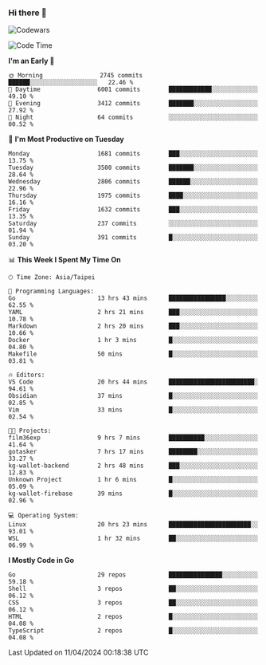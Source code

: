 ### Hi there 👋

![Codewars](https://www.codewars.com/users/omegaatt36/badges/small)

<!--START_SECTION:waka-->
![Code Time](http://img.shields.io/badge/Code%20Time-2%2C326%20hrs%2055%20mins-blue)

**I'm an Early 🐤** 

```text
🌞 Morning                2745 commits        ██████░░░░░░░░░░░░░░░░░░░   22.46 % 
🌆 Daytime                6001 commits        ████████████░░░░░░░░░░░░░   49.10 % 
🌃 Evening                3412 commits        ███████░░░░░░░░░░░░░░░░░░   27.92 % 
🌙 Night                  64 commits          ░░░░░░░░░░░░░░░░░░░░░░░░░   00.52 % 
```
📅 **I'm Most Productive on Tuesday** 

```text
Monday                   1681 commits        ███░░░░░░░░░░░░░░░░░░░░░░   13.75 % 
Tuesday                  3500 commits        ███████░░░░░░░░░░░░░░░░░░   28.64 % 
Wednesday                2806 commits        ██████░░░░░░░░░░░░░░░░░░░   22.96 % 
Thursday                 1975 commits        ████░░░░░░░░░░░░░░░░░░░░░   16.16 % 
Friday                   1632 commits        ███░░░░░░░░░░░░░░░░░░░░░░   13.35 % 
Saturday                 237 commits         ░░░░░░░░░░░░░░░░░░░░░░░░░   01.94 % 
Sunday                   391 commits         █░░░░░░░░░░░░░░░░░░░░░░░░   03.20 % 
```


📊 **This Week I Spent My Time On** 

```text
🕑︎ Time Zone: Asia/Taipei

💬 Programming Languages: 
Go                       13 hrs 43 mins      ████████████████░░░░░░░░░   62.55 % 
YAML                     2 hrs 21 mins       ███░░░░░░░░░░░░░░░░░░░░░░   10.78 % 
Markdown                 2 hrs 20 mins       ███░░░░░░░░░░░░░░░░░░░░░░   10.66 % 
Docker                   1 hr 3 mins         █░░░░░░░░░░░░░░░░░░░░░░░░   04.80 % 
Makefile                 50 mins             █░░░░░░░░░░░░░░░░░░░░░░░░   03.81 % 

🔥 Editors: 
VS Code                  20 hrs 44 mins      ████████████████████████░   94.61 % 
Obsidian                 37 mins             █░░░░░░░░░░░░░░░░░░░░░░░░   02.85 % 
Vim                      33 mins             █░░░░░░░░░░░░░░░░░░░░░░░░   02.54 % 

🐱‍💻 Projects: 
film36exp                9 hrs 7 mins        ██████████░░░░░░░░░░░░░░░   41.64 % 
gotasker                 7 hrs 17 mins       ████████░░░░░░░░░░░░░░░░░   33.27 % 
kg-wallet-backend        2 hrs 48 mins       ███░░░░░░░░░░░░░░░░░░░░░░   12.83 % 
Unknown Project          1 hr 6 mins         █░░░░░░░░░░░░░░░░░░░░░░░░   05.09 % 
kg-wallet-firebase       39 mins             █░░░░░░░░░░░░░░░░░░░░░░░░   02.96 % 

💻 Operating System: 
Linux                    20 hrs 23 mins      ███████████████████████░░   93.01 % 
WSL                      1 hr 32 mins        ██░░░░░░░░░░░░░░░░░░░░░░░   06.99 % 
```

**I Mostly Code in Go** 

```text
Go                       29 repos            ███████████████░░░░░░░░░░   59.18 % 
Shell                    3 repos             ██░░░░░░░░░░░░░░░░░░░░░░░   06.12 % 
CSS                      3 repos             ██░░░░░░░░░░░░░░░░░░░░░░░   06.12 % 
HTML                     2 repos             █░░░░░░░░░░░░░░░░░░░░░░░░   04.08 % 
TypeScript               2 repos             █░░░░░░░░░░░░░░░░░░░░░░░░   04.08 % 
```




 Last Updated on 11/04/2024 00:18:38 UTC
<!--END_SECTION:waka-->

<!--
**omegaatt36/omegaatt36** is a ✨ _special_ ✨ repository because its `README.md` (this file) appears on your GitHub profile.

Here are some ideas to get you started:

- 🔭 I’m currently working on ...
- 🌱 I’m currently learning ...
- 👯 I’m looking to collaborate on ...
- 🤔 I’m looking for help with ...
- 💬 Ask me about ...
- 📫 How to reach me: ...
- 😄 Pronouns: ...
- ⚡ Fun fact: ...
-->
